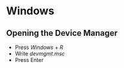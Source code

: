 # Windows
## Opening the Device Manager
- Press *Windows* + *R*
- Write *devmgmt.msc*
- Press Enter
